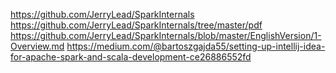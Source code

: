 https://github.com/JerryLead/SparkInternals
https://github.com/JerryLead/SparkInternals/tree/master/pdf
https://github.com/JerryLead/SparkInternals/blob/master/EnglishVersion/1-Overview.md
https://medium.com/@bartoszgajda55/setting-up-intellij-idea-for-apache-spark-and-scala-development-ce26886552fd

